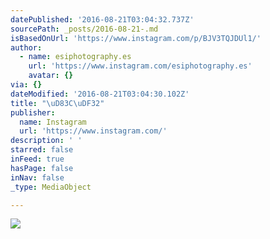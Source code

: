 ```yaml
---
datePublished: '2016-08-21T03:04:32.737Z'
sourcePath: _posts/2016-08-21-.md
isBasedOnUrl: 'https://www.instagram.com/p/BJV3TQJDUl1/'
author:
  - name: esiphotography.es
    url: 'https://www.instagram.com/esiphotography.es'
    avatar: {}
via: {}
dateModified: '2016-08-21T03:04:30.102Z'
title: "\uD83C\uDF32"
publisher:
  name: Instagram
  url: 'https://www.instagram.com/'
description: ' '
starred: false
inFeed: true
hasPage: false
inNav: false
_type: MediaObject

---
```

![](https://imgflo.herokuapp.com/graph/vahj1ThiexotieMo/a201d4359e236eb766bc9e24df0c773c/croprotate.jpg?cropheight=449&cropwidth=640&degrees=0&input=https%3A%2F%2Fscontent.cdninstagram.com%2Ft51.2885-15%2Fs640x640%2Fsh0.08%2Fe35%2F14032803_1571905143117779_892323775_n.jpg%3Fig_cache_key%3DMTMyMTIwNTI4MTI2MzAxMjIxMw%253D%253D.2&x=0&y=96)